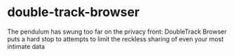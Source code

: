 # double-track-browser
The pendulum has swung too far on the privacy front: DoubleTrack Browser puts a hard stop to attempts to limit the reckless sharing of even your most intimate data
